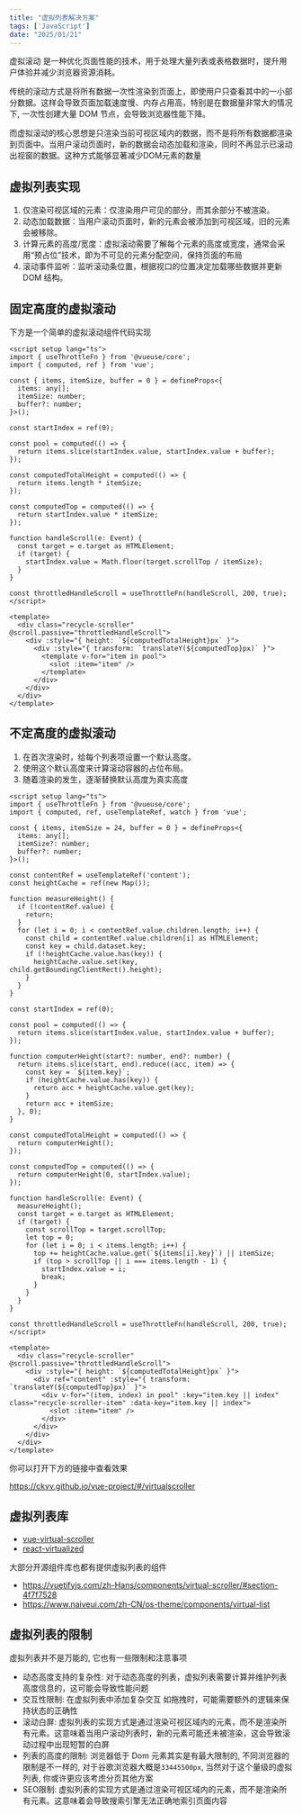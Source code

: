 ```yaml
---
title: "虚拟列表解决方案"
tags: ['JavaScript']
date: "2025/01/21"
---
```


虚拟滚动 是一种优化页面性能的技术，用于处理大量列表或表格数据时，提升用户体验并减少浏览器资源消耗。


传统的滚动方式是将所有数据一次性渲染到页面上，即使用户只查看其中的一小部分数据。这样会导致页面加载速度慢、内存占用高，特别是在数据量非常大的情况下, 一次性创建大量 DOM 节点，会导致浏览器性能下降。


而虚拟滚动的核心思想是只渲染当前可视区域内的数据，而不是将所有数据都渲染到页面中。当用户滚动页面时，新的数据会动态加载和渲染，同时不再显示已滚动出视窗的数据。这种方式能够显著减少DOM元素的数量  

## 虚拟列表实现

1. 仅渲染可视区域的元素：仅渲染用户可见的部分，而其余部分不被渲染。
1. 动态加载数据：当用户滚动页面时，新的元素会被添加到可视区域，旧的元素会被移除。
1. 计算元素的高度/宽度：虚拟滚动需要了解每个元素的高度或宽度，通常会采用“预占位”技术，即为不可见的元素分配空间，保持页面的布局
1. 滚动事件监听：监听滚动条位置，根据视口的位置决定加载哪些数据并更新 DOM 结构。

## 固定高度的虚拟滚动

下方是一个简单的虚拟滚动组件代码实现

```vue
<script setup lang="ts">
import { useThrottleFn } from '@vueuse/core';
import { computed, ref } from 'vue';

const { items, itemSize, buffer = 0 } = defineProps<{
  items: any[];
  itemSize: number;
  buffer?: number;
}>();

const startIndex = ref(0);

const pool = computed(() => {
  return items.slice(startIndex.value, startIndex.value + buffer);
});

const computedTotalHeight = computed(() => {
  return items.length * itemSize;
});

const computedTop = computed(() => {
  return startIndex.value * itemSize;
});

function handleScroll(e: Event) {
  const target = e.target as HTMLElement;
  if (target) {
    startIndex.value = Math.floor(target.scrollTop / itemSize);
  }
}

const throttledHandleScroll = useThrottleFn(handleScroll, 200, true);
</script>

<template>
  <div class="recycle-scroller" @scroll.passive="throttledHandleScroll">
    <div :style="{ height: `${computedTotalHeight}px` }">
      <div :style="{ transform: `translateY(${computedTop}px)` }">
        <template v-for="item in pool">
          <slot :item="item" />
        </template>
      </div>
    </div>
  </div>
</template>
```

## 不定高度的虚拟滚动

1. 在首次渲染时，给每个列表项设置一个默认高度。
1. 使用这个默认高度来计算滚动容器的占位布局。
1. 随着渲染的发生，逐渐替换默认高度为真实高度

```vue
<script setup lang="ts">
import { useThrottleFn } from '@vueuse/core';
import { computed, ref, useTemplateRef, watch } from 'vue';

const { items, itemSize = 24, buffer = 0 } = defineProps<{
  items: any[];
  itemSize?: number;
  buffer?: number;
}>();

const contentRef = useTemplateRef('content');
const heightCache = ref(new Map());

function measureHeight() {
  if (!contentRef.value) {
    return;
  }
  for (let i = 0; i < contentRef.value.children.length; i++) {
    const child = contentRef.value.children[i] as HTMLElement;
    const key = child.dataset.key;
    if (!heightCache.value.has(key)) {
      heightCache.value.set(key, child.getBoundingClientRect().height);
    }
  }
}

const startIndex = ref(0);

const pool = computed(() => {
  return items.slice(startIndex.value, startIndex.value + buffer);
});

function computerHeight(start?: number, end?: number) {
  return items.slice(start, end).reduce((acc, item) => {
    const key = `${item.key}`;
    if (heightCache.value.has(key)) {
      return acc + heightCache.value.get(key);
    }
    return acc + itemSize;
  }, 0);
}

const computedTotalHeight = computed(() => {
  return computerHeight();
});

const computedTop = computed(() => {
  return computerHeight(0, startIndex.value);
});

function handleScroll(e: Event) {
  measureHeight();
  const target = e.target as HTMLElement;
  if (target) {
    const scrollTop = target.scrollTop;
    let top = 0;
    for (let i = 0; i < items.length; i++) {
      top += heightCache.value.get(`${items[i].key}`) || itemSize;
      if (top > scrollTop || i === items.length - 1) {
        startIndex.value = i;
        break;
      }
    }
  }
}

const throttledHandleScroll = useThrottleFn(handleScroll, 200, true);
</script>

<template>
  <div class="recycle-scroller" @scroll.passive="throttledHandleScroll">
    <div :style="{ height: `${computedTotalHeight}px` }">
      <div ref="content" :style="{ transform: `translateY(${computedTop}px)` }">
        <div v-for="(item, index) in pool" :key="item.key || index" class="recycle-scroller-item" :data-key="item.key || index">
          <slot :item="item" />
        </div>
      </div>
    </div>
  </div>
</template>
```

你可以打开下方的链接中查看效果  

https://ckvv.github.io/vue-project/#/virtualscroller

## 虚拟列表库

+ [vue-virtual-scroller](https://github.com/Akryum/vue-virtual-scroller)
+ [react-virtualized](https://github.com/bvaughn/react-virtualized)

大部分开源组件库也都有提供虚拟列表的组件

- https://vuetifyjs.com/zh-Hans/components/virtual-scroller/#section-4f7f7528
- https://www.naiveui.com/zh-CN/os-theme/components/virtual-list


## 虚拟列表的限制

虚拟列表并不是万能的, 它也有一些限制和注意事项

+ 动态高度支持的复杂性: 对于动态高度的列表，虚拟列表需要计算并维护列表高度信息的，这可能会导致性能问题
+ 交互性限制: 在虚拟列表中添加复杂交互 如拖拽时，可能需要额外的逻辑来保持状态的正确性
+ 滚动白屏: 虚拟列表的实现方式是通过渲染可视区域内的元素，而不是渲染所有元素。这意味着当用户滚动列表时，新的元素可能还未被渲染，这会导致滚动过程中出现短暂的白屏
+ 列表的高度的限制: 浏览器低于 Dom 元素其实是有最大限制的, 不同浏览器的限制是不一样的, 对于谷歌浏览器大概是`33445500px`, 当然对于这个量级的虚拟列表, 你或许更应该考虑分页其他方案
+ SEO限制: 虚拟列表的实现方式是通过渲染可视区域内的元素，而不是渲染所有元素。这意味着会导致搜索引擎无法正确地索引页面内容








